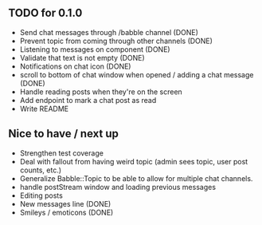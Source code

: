 ## TODO for 0.1.0
- Send chat messages through /babble channel (DONE)
- Prevent topic from coming through other channels (DONE)
- Listening to messages on component (DONE)
- Validate that text is not empty (DONE)
- Notifications on chat icon (DONE)
- scroll to bottom of chat window when opened / adding a chat message (DONE)
- Handle reading posts when they're on the screen
- Add endpoint to mark a chat post as read
- Write README

## Nice to have / next up
- Strengthen test coverage
- Deal with fallout from having weird topic (admin sees topic, user post counts, etc.)
- Generalize Babble::Topic to be able to allow for multiple chat channels.
- handle postStream window and loading previous messages
- Editing posts
- New messages line (DONE)
- Smileys / emoticons (DONE)

